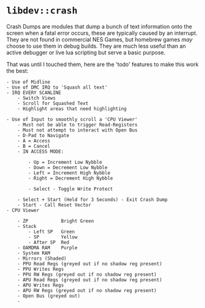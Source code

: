 # `libdev::crash`

Crash Dumps are modules that dump a bunch of text information onto the screen when a fatal error occurs, these are typically caused by an interrupt. They are not found in commercial NES Games, but homebrew games *may* choose to use them in debug builds. They are much less useful than an active debugger or live lua scripting but serve a basic purpose.

That was until I touched them, here are the 'todo' features to make this work the best:
```
- Use of Midline 
- Use of DMC IRQ to 'Squash all text'
- IRQ EVERY SCANLINE
    - Switch Views
    - Scroll for Squashed Text
    - Highlight areas that need highlighting

- Use of Input to smoothly scroll a 'CPU Viewer'
    - Must not be able to trigger Read-Registers
    - Must not attempt to interact with Open Bus
    - D-Pad to Navigate
    - A = Access
    - B = Cancel
    - IN ACCESS MODE:
        
        - Up = Increment Low Nybble
        - Down = Decrement Low Nybble
        - Left = Increment High Nybble
        - Right = Decrement High Nybble

        - Select - Toggle Write Protect

    - Select + Start (Held for 3 Seconds) - Exit Crash Dump
    - Start - Call Reset Vector
- CPU Viewer
    
    - ZP            Bright Green
    - Stack         
        - Left SP   Green
        - SP        Yellow
        - After SP  Red
    - OAMDMA RAM    Purple
    - System RAM
    - Mirrors (Shaded)
    - PPU Read Regs (greyed out if no shadow reg present)
    - PPU Writes Regs
    - PPU RW Regs (greyed out if no shadow reg present)
    - APU Read Regs (greyed out if no shadow reg present)
    - APU Writes Regs
    - APU RW Regs (greyed out if no shadow reg present)
    - Open Bus (greyed out)
    - 
```
